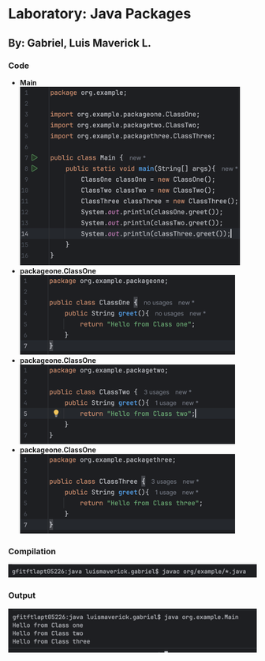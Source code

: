# Laboratory: Java Packages
## By: Gabriel, Luis Maverick L.

### Code
- **Main**
![img_4.png](img_4.png)
- **packageone.ClassOne**
![img_1.png](img_1.png)
- **packageone.ClassOne**
![img_2.png](img_2.png)
- **packageone.ClassOne**
![img_3.png](img_3.png)

### Compilation
![img_5.png](img_5.png)

### Output
![img.png](img.png)